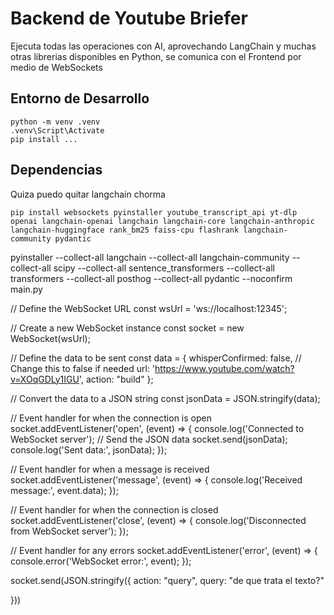 # Backend de Youtube Briefer

Ejecuta todas las operaciones con AI, aprovechando LangChain y muchas otras librerias disponibles en Python, se comunica con el Frontend por medio de WebSockets

## Entorno de Desarrollo
```
python -m venv .venv
.venv\Script\Activate
pip install ...
```
## Dependencias

Quiza puedo quitar langchain chorma

```
pip install websockets pyinstaller youtube_transcript_api yt-dlp openai langchain-openai langchain langchain-core langchain-anthropic  langchain-huggingface rank_bm25 faiss-cpu flashrank langchain-community pydantic
``` 

pyinstaller --collect-all langchain --collect-all langchain-community --collect-all scipy --collect-all sentence_transformers --collect-all transformers --collect-all posthog --collect-all pydantic --noconfirm main.py

// Define the WebSocket URL
const wsUrl = 'ws://localhost:12345';

// Create a new WebSocket instance
const socket = new WebSocket(wsUrl);

// Define the data to be sent
const data = {
    whisperConfirmed: false, // Change this to false if needed
    url: 'https://www.youtube.com/watch?v=XOqGDLy1IGU',
    action: "build"
};

// Convert the data to a JSON string
const jsonData = JSON.stringify(data);

// Event handler for when the connection is open
socket.addEventListener('open', (event) => {
    console.log('Connected to WebSocket server');
    // Send the JSON data
    socket.send(jsonData);
    console.log('Sent data:', jsonData);
});

// Event handler for when a message is received
socket.addEventListener('message', (event) => {
    console.log('Received message:', event.data);
});

// Event handler for when the connection is closed
socket.addEventListener('close', (event) => {
    console.log('Disconnected from WebSocket server');
});

// Event handler for any errors
socket.addEventListener('error', (event) => {
    console.error('WebSocket error:', event);
});

socket.send(JSON.stringify({
    action: "query",
    query: "de que trata el texto?"
    
}))
